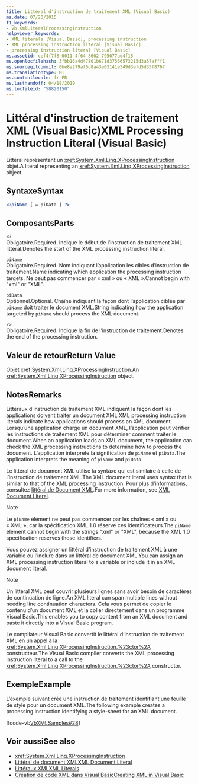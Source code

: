 ```yaml
---
title: Littéral d'instruction de traitement XML (Visual Basic)
ms.date: 07/20/2015
f1_keywords:
- vb.XmlLiteralProcessingInstruction
helpviewer_keywords:
- XML literals [Visual Basic], processing instruction
- XML processing instruction literal [Visual Basic]
- processing instruction literal [Visual Basic]
ms.assetid: cef4f7f8-0011-4f64-8602-795077ad4f15
ms.openlocfilehash: 3fbb16a4d47801b671d37566573215d3a57afff1
ms.sourcegitcommit: 0be8a279af6d8a43e03141e349d3efd5d35f8767
ms.translationtype: MT
ms.contentlocale: fr-FR
ms.lasthandoff: 04/18/2019
ms.locfileid: "58820150"
---
```

# <a name="xml-processing-instruction-literal-visual-basic"></a><span data-ttu-id="8bd33-102">Littéral d'instruction de traitement XML (Visual Basic)</span><span class="sxs-lookup"><span data-stu-id="8bd33-102">XML Processing Instruction Literal (Visual Basic)</span></span>
<span data-ttu-id="8bd33-103">Littéral représentant un <xref:System.Xml.Linq.XProcessingInstruction> objet.</span><span class="sxs-lookup"><span data-stu-id="8bd33-103">A literal representing an <xref:System.Xml.Linq.XProcessingInstruction> object.</span></span>  
  
## <a name="syntax"></a><span data-ttu-id="8bd33-104">Syntaxe</span><span class="sxs-lookup"><span data-stu-id="8bd33-104">Syntax</span></span>  
  
```xml  
<?piName [ = piData ] ?>  
```  
  
## <a name="parts"></a><span data-ttu-id="8bd33-105">Composants</span><span class="sxs-lookup"><span data-stu-id="8bd33-105">Parts</span></span>  
 `<?`  
 <span data-ttu-id="8bd33-106">Obligatoire.</span><span class="sxs-lookup"><span data-stu-id="8bd33-106">Required.</span></span> <span data-ttu-id="8bd33-107">Indique le début de l’instruction de traitement XML littéral.</span><span class="sxs-lookup"><span data-stu-id="8bd33-107">Denotes the start of the XML processing instruction literal.</span></span>  
  
 `piName`  
 <span data-ttu-id="8bd33-108">Obligatoire.</span><span class="sxs-lookup"><span data-stu-id="8bd33-108">Required.</span></span> <span data-ttu-id="8bd33-109">Nom indiquant l’application les cibles d’instruction de traitement.</span><span class="sxs-lookup"><span data-stu-id="8bd33-109">Name indicating which application the processing instruction targets.</span></span> <span data-ttu-id="8bd33-110">Ne peut pas commencer par « xml » ou « XML ».</span><span class="sxs-lookup"><span data-stu-id="8bd33-110">Cannot begin with "xml" or "XML".</span></span>  
  
 `piData`  
 <span data-ttu-id="8bd33-111">Optionnel.</span><span class="sxs-lookup"><span data-stu-id="8bd33-111">Optional.</span></span> <span data-ttu-id="8bd33-112">Chaîne indiquant la façon dont l’application ciblée par `piName` doit traiter le document XML.</span><span class="sxs-lookup"><span data-stu-id="8bd33-112">String indicating how the application targeted by `piName` should process the XML document.</span></span>  
  
 `?>`  
 <span data-ttu-id="8bd33-113">Obligatoire.</span><span class="sxs-lookup"><span data-stu-id="8bd33-113">Required.</span></span> <span data-ttu-id="8bd33-114">Indique la fin de l’instruction de traitement.</span><span class="sxs-lookup"><span data-stu-id="8bd33-114">Denotes the end of the processing instruction.</span></span>  
  
## <a name="return-value"></a><span data-ttu-id="8bd33-115">Valeur de retour</span><span class="sxs-lookup"><span data-stu-id="8bd33-115">Return Value</span></span>  
 <span data-ttu-id="8bd33-116">Objet <xref:System.Xml.Linq.XProcessingInstruction>.</span><span class="sxs-lookup"><span data-stu-id="8bd33-116">An <xref:System.Xml.Linq.XProcessingInstruction> object.</span></span>  
  
## <a name="remarks"></a><span data-ttu-id="8bd33-117">Notes</span><span class="sxs-lookup"><span data-stu-id="8bd33-117">Remarks</span></span>  
 <span data-ttu-id="8bd33-118">Littéraux d’instruction de traitement XML indiquent la façon dont les applications doivent traiter un document XML.</span><span class="sxs-lookup"><span data-stu-id="8bd33-118">XML processing instruction literals indicate how applications should process an XML document.</span></span> <span data-ttu-id="8bd33-119">Lorsqu’une application charge un document XML, l’application peut vérifier les instructions de traitement XML pour déterminer comment traiter le document.</span><span class="sxs-lookup"><span data-stu-id="8bd33-119">When an application loads an XML document, the application can check the XML processing instructions to determine how to process the document.</span></span> <span data-ttu-id="8bd33-120">L’application interprète la signification de `piName` et `piData`.</span><span class="sxs-lookup"><span data-stu-id="8bd33-120">The application interprets the meaning of `piName` and `piData`.</span></span>  
  
 <span data-ttu-id="8bd33-121">Le littéral de document XML utilise la syntaxe qui est similaire à celle de l’instruction de traitement XML.</span><span class="sxs-lookup"><span data-stu-id="8bd33-121">The XML document literal uses syntax that is similar to that of the XML processing instruction.</span></span> <span data-ttu-id="8bd33-122">Pour plus d’informations, consultez [littéral de Document XML](../../../visual-basic/language-reference/xml-literals/xml-document-literal.md).</span><span class="sxs-lookup"><span data-stu-id="8bd33-122">For more information, see [XML Document Literal](../../../visual-basic/language-reference/xml-literals/xml-document-literal.md).</span></span>  
  
> [!NOTE]
>  <span data-ttu-id="8bd33-123">Le `piName` élément ne peut pas commencer par les chaînes « xml » ou « XML », car la spécification XML 1.0 réserve ces identificateurs.</span><span class="sxs-lookup"><span data-stu-id="8bd33-123">The `piName` element cannot begin with the strings "xml" or "XML", because the XML 1.0 specification reserves those identifiers.</span></span>  
  
 <span data-ttu-id="8bd33-124">Vous pouvez assigner un littéral d’instruction de traitement XML à une variable ou l’inclure dans un littéral de document XML.</span><span class="sxs-lookup"><span data-stu-id="8bd33-124">You can assign an XML processing instruction literal to a variable or include it in an XML document literal.</span></span>  
  
> [!NOTE]
>  <span data-ttu-id="8bd33-125">Un littéral XML peut couvrir plusieurs lignes sans avoir besoin de caractères de continuation de ligne.</span><span class="sxs-lookup"><span data-stu-id="8bd33-125">An XML literal can span multiple lines without needing line continuation characters.</span></span> <span data-ttu-id="8bd33-126">Cela vous permet de copier le contenu d’un document XML et la coller directement dans un programme Visual Basic.</span><span class="sxs-lookup"><span data-stu-id="8bd33-126">This enables you to copy content from an XML document and paste it directly into a Visual Basic program.</span></span>  
  
 <span data-ttu-id="8bd33-127">Le compilateur Visual Basic convertit le littéral d’instruction de traitement XML en un appel à la <xref:System.Xml.Linq.XProcessingInstruction.%23ctor%2A> constructeur.</span><span class="sxs-lookup"><span data-stu-id="8bd33-127">The Visual Basic compiler converts the XML processing instruction literal to a call to the <xref:System.Xml.Linq.XProcessingInstruction.%23ctor%2A> constructor.</span></span>  
  
## <a name="example"></a><span data-ttu-id="8bd33-128">Exemple</span><span class="sxs-lookup"><span data-stu-id="8bd33-128">Example</span></span>  
 <span data-ttu-id="8bd33-129">L’exemple suivant crée une instruction de traitement identifiant une feuille de style pour un document XML.</span><span class="sxs-lookup"><span data-stu-id="8bd33-129">The following example creates a processing instruction identifying a style-sheet for an XML document.</span></span>  
  
 [!code-vb[VbXMLSamples#28](~/samples/snippets/visualbasic/VS_Snippets_VBCSharp/VbXMLSamples/VB/XMLSamples13.vb#28)]  
  
## <a name="see-also"></a><span data-ttu-id="8bd33-130">Voir aussi</span><span class="sxs-lookup"><span data-stu-id="8bd33-130">See also</span></span>

- <xref:System.Xml.Linq.XProcessingInstruction>
- [<span data-ttu-id="8bd33-131">Littéral de document XML</span><span class="sxs-lookup"><span data-stu-id="8bd33-131">XML Document Literal</span></span>](../../../visual-basic/language-reference/xml-literals/xml-document-literal.md)
- [<span data-ttu-id="8bd33-132">Littéraux XML</span><span class="sxs-lookup"><span data-stu-id="8bd33-132">XML Literals</span></span>](../../../visual-basic/language-reference/xml-literals/index.md)
- [<span data-ttu-id="8bd33-133">Création de code XML dans Visual Basic</span><span class="sxs-lookup"><span data-stu-id="8bd33-133">Creating XML in Visual Basic</span></span>](../../../visual-basic/programming-guide/language-features/xml/creating-xml.md)
